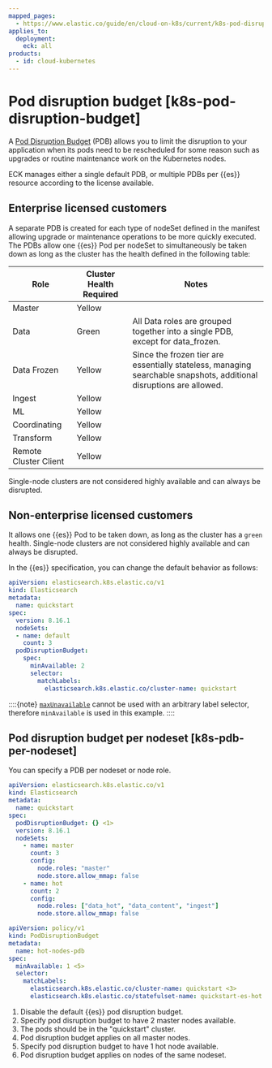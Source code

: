 ```yaml
---
mapped_pages:
  - https://www.elastic.co/guide/en/cloud-on-k8s/current/k8s-pod-disruption-budget.html
applies_to:
  deployment:
    eck: all
products:
  - id: cloud-kubernetes
---
```


# Pod disruption budget [k8s-pod-disruption-budget]

A [Pod Disruption Budget](https://kubernetes.io/docs/tasks/run-application/configure-pdb/) (PDB) allows you to limit the disruption to your application when its pods need to be rescheduled for some reason such as upgrades or routine maintenance work on the Kubernetes nodes.

ECK manages either a single default PDB, or multiple PDBs per {{es}} resource according to the license available.

## Enterprise licensed customers

A separate PDB is created for each type of nodeSet defined in the manifest allowing upgrade or maintenance operations to be more quickly executed. The PDBs allow one {{es}} Pod per nodeSet to simultaneously be taken down as long as the cluster has the health defined in the following table:

| Role | Cluster Health Required | Notes |
|------|------------------------|--------|
| Master | Yellow |  |
| Data | Green | All Data roles are grouped together into a single PDB, except for data_frozen. |
| Data Frozen | Yellow | Since the frozen tier are essentially stateless, managing searchable snapshots, additional disruptions are allowed. |
| Ingest | Yellow |  |
| ML | Yellow |  |
| Coordinating | Yellow |  |
| Transform | Yellow |  |
| Remote Cluster Client | Yellow |  |

Single-node clusters are not considered highly available and can always be disrupted.

## Non-enterprise licensed customers

It allows one {{es}} Pod to be taken down, as long as the cluster has a `green` health. Single-node clusters are not considered highly available and can always be disrupted.

In the {{es}} specification, you can change the default behavior as follows:

```yaml
apiVersion: elasticsearch.k8s.elastic.co/v1
kind: Elasticsearch
metadata:
  name: quickstart
spec:
  version: 8.16.1
  nodeSets:
  - name: default
    count: 3
  podDisruptionBudget:
    spec:
      minAvailable: 2
      selector:
        matchLabels:
          elasticsearch.k8s.elastic.co/cluster-name: quickstart
```

::::{note}
[`maxUnavailable`](https://kubernetes.io/docs/tasks/run-application/configure-pdb/#arbitrary-controllers-and-selectors) cannot be used with an arbitrary label selector, therefore `minAvailable` is used in this example.
::::


## Pod disruption budget per nodeset [k8s-pdb-per-nodeset]

You can specify a PDB per nodeset or node role.

```yaml
apiVersion: elasticsearch.k8s.elastic.co/v1
kind: Elasticsearch
metadata:
  name: quickstart
spec:
  podDisruptionBudget: {} <1>
  version: 8.16.1
  nodeSets:
    - name: master
      count: 3
      config:
        node.roles: "master"
        node.store.allow_mmap: false
    - name: hot
      count: 2
      config:
        node.roles: ["data_hot", "data_content", "ingest"]
        node.store.allow_mmap: false

apiVersion: policy/v1
kind: PodDisruptionBudget
metadata:
  name: hot-nodes-pdb
spec:
  minAvailable: 1 <5>
  selector:
    matchLabels:
      elasticsearch.k8s.elastic.co/cluster-name: quickstart <3>
      elasticsearch.k8s.elastic.co/statefulset-name: quickstart-es-hot <6>
```

1. Disable the default {{es}} pod disruption budget.
2. Specify pod disruption budget to have 2 master nodes available.
3. The pods should be in the "quickstart" cluster.
4. Pod disruption budget applies on all master nodes.
5. Specify pod disruption budget to have 1 hot node available.
6. Pod disruption budget applies on nodes of the same nodeset.
